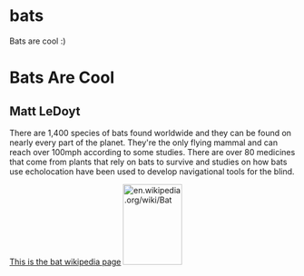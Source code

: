 # bats
Bats are cool :) 
<!DOCTYPE html>
<html>
<body>
<h1> Bats Are Cool </h1>
<h2> Matt LeDoyt </h2>
<p> There are 1,400 species of bats found worldwide and they can be found on nearly every part of the planet. They're the only flying mammal and can reach over 100mph according to some studies. There are over 80 medicines that come from plants that rely on bats to survive and studies on how bats use echolocation have been used to develop navigational tools for the blind. </p>
<a href="en.wikipedia.org/wiki/Bat"> This is the bat wikipedia page</a>
<img src="hoarybat.jpg"
alt="en.wikipedia.org/wiki/Bat" width="104"
height="142">
</body>
</html>

